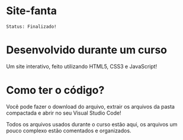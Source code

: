# Site-fanta

```
Status: Finalizado!
```

# Desenvolvido durante um curso
Um site interativo, feito utilizando HTML5, CSS3 e JavaScript!

# Como ter o código?
Você pode fazer o download do arquivo, extrair os arquivos da pasta compactada e abrir no seu Visual Studio Code!

Todos os arquivos usados durante o curso estão aqui, os arquivos um pouco complexo estão comentados e organizados.
